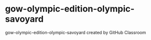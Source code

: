 # gow-olympic-edition-olympic-savoyard
gow-olympic-edition-olympic-savoyard created by GitHub Classroom
